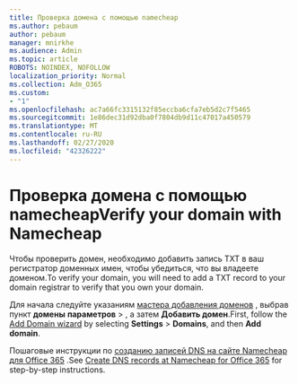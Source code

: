 ```yaml
---
title: Проверка домена с помощью namecheap
ms.author: pebaum
author: pebaum
manager: mnirkhe
ms.audience: Admin
ms.topic: article
ROBOTS: NOINDEX, NOFOLLOW
localization_priority: Normal
ms.collection: Adm_O365
ms.custom:
- "1"
ms.openlocfilehash: ac7a66fc3315132f85eccba6cfa7eb5d2c7f5465
ms.sourcegitcommit: 1e86dec31d92dba0f7804db9d11c47017a450579
ms.translationtype: MT
ms.contentlocale: ru-RU
ms.lasthandoff: 02/27/2020
ms.locfileid: "42326222"
---
```

# <a name="verify-your-domain-with-namecheap"></a><span data-ttu-id="3a494-102">Проверка домена с помощью namecheap</span><span class="sxs-lookup"><span data-stu-id="3a494-102">Verify your domain with Namecheap</span></span>

<span data-ttu-id="3a494-103">Чтобы проверить домен, необходимо добавить запись TXT в ваш регистратор доменных имен, чтобы убедиться, что вы владеете доменом.</span><span class="sxs-lookup"><span data-stu-id="3a494-103">To verify your domain, you will need to add a TXT record to your domain registrar to verify that you own your domain.</span></span> 

<span data-ttu-id="3a494-104">Для начала следуйте указаниям [мастера добавления доменов](https://portal.office.com/adminportal/home#/Domains) , выбрав пункт **домены** **параметров** \> , а затем **Добавить домен**.</span><span class="sxs-lookup"><span data-stu-id="3a494-104">First, follow the [Add Domain wizard](https://portal.office.com/adminportal/home#/Domains) by selecting **Settings** \> **Domains**, and then **Add domain**.</span></span>
  
<span data-ttu-id="3a494-105">Пошаговые инструкции по [созданию записей DNS на сайте Namecheap для Office 365](https://docs.microsoft.com/microsoft-365/admin/dns/create-dns-records-at-namecheap) .</span><span class="sxs-lookup"><span data-stu-id="3a494-105">See [Create DNS records at Namecheap for Office 365](https://docs.microsoft.com/microsoft-365/admin/dns/create-dns-records-at-namecheap) for step-by-step instructions.</span></span>